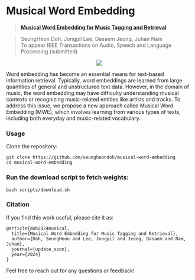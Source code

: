 # Musical Word Embedding

> [**Musical Word Embedding for Music Tagging and Retrieval**](#)

> SeungHeon Doh, Jongpil Lee, Dasaem Jeong, Juhan Nam  
> To appear IEEE Transactions on Audio, Speech and Language Processing (submitted) 


<p align = "center">
<img src = "https://i.imgur.com/2pbsBQK.png">
</p>

Word embedding has become an essential means for text-based information retrieval. Typically, word embeddings are learned from large quantities of general and unstructured text data. However, in the domain of music, the word embedding may have difficulty understanding musical contexts or recognizing music-related entities like artists and tracks. To address this issue, we propose a new approach called Musical Word Embedding (MWE), which involves learning from various types of texts, including both everyday and music-related vocabulary.

### Usage
Clone the repository:
```
git clone https://github.com/seungheondoh/musical-word-embedding
cd musical-word-embedding
```
### Run the download script to fetch weights:

```
bash scripts/download.sh
```

### Citation
If you find this work useful, please cite it as:

```
@article{doh2024musical,
  title={Musical Word Embedding for Music Tagging and Retrieval},
  author={Doh, SeungHeon and Lee, Jongpil and Jeong, Dasaem and Nam, Juhan},
  journal={update_soon},
  year={2024}
}
```

Feel free to reach out for any questions or feedback!






